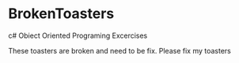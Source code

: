 # BrokenToasters
c# Obiect Oriented Programing Excercises

These toasters are broken and need to be fix. Please fix my toasters
